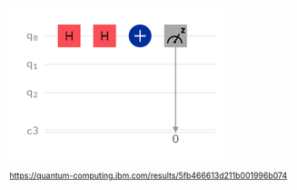<img src="circuit-khmt5q6s.png"/>

https://quantum-computing.ibm.com/results/5fb466613d211b001996b074